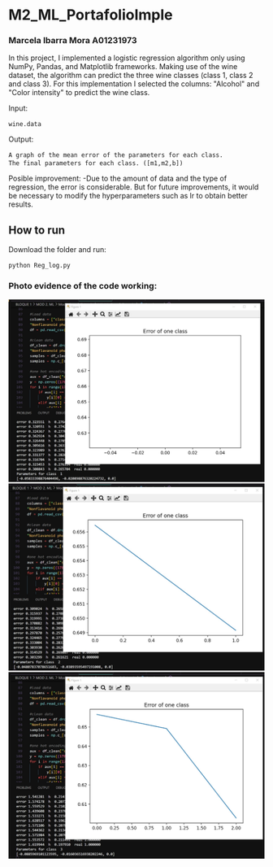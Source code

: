 # M2_ML_PortafolioImple
### Marcela Ibarra Mora A01231973

In this project, I implemented a logistic regression algorithm only using NumPy, Pandas, and Matplotlib frameworks. Making use of the wine dataset, the algorithm can predict the three wine classes (class 1, class 2 and class 3). For this implementation I selected the columns: "Alcohol" and "Color intensity" to predict the wine class. 


Input: 

	wine.data
	
Output: 

	A graph of the mean error of the parameters for each class.
	The final parameters for each class. ([m1,m2,b])

Posible improvement: 
	-Due to the amount of data and the type of regression, the error is considerable. But for future improvements, it would be necessary to modify the hyperparameters such as lr to obtain better results.
	
## How to run

Download the folder and run:

	python Reg_log.py
	
### Photo evidence of the code working:
  ![Class 1](https://github.com/maribarram/M2_ML_PortafolioImple/blob/main/Image1.jpg)
  ![Class 1](https://github.com/maribarram/M2_ML_PortafolioImple/blob/main/image2.jpg)
  ![Class 1](https://github.com/maribarram/M2_ML_PortafolioImple/blob/main/image3.jpg)
  

